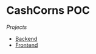 # CashCorns POC

_Projects_
* [Backend](cashcorns-backend/README.md)
* [Frontend](cashcorns-frontend/README.md)
